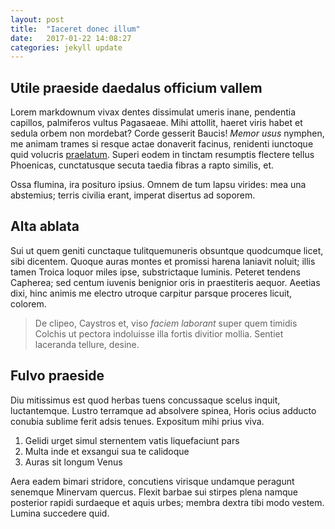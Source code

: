 ```yaml
---
layout: post
title:  "Iaceret donec illum"
date:   2017-01-22 14:08:27
categories: jekyll update
---
```


## Utile praeside daedalus officium vallem

Lorem markdownum vivax dentes dissimulat umeris inane, pendentia capillos,
palmiferos vultus Pagasaeae. Mihi attollit, haeret viris habet et sedula orbem
non mordebat? Corde gesserit Baucis! *Memor usus* nymphen, me animam trames si
resque actae donaverit facinus, renidenti iunctoque quid volucris
[praelatum](http://enseecce.io/). Superi eodem in tinctam resumptis flectere
tellus Phoenicas, cunctatusque secuta taedia fibras a rapto similis, et.

Ossa flumina, ira posituro ipsius. Omnem de tum lapsu virides: mea una
abstemius; terris civilia erant, imperat disertus ad soporem.

## Alta ablata

Sui ut quem geniti cunctaque tulitquemuneris obsuntque quodcumque licet, sibi
dicentem. Quoque auras montes et promissi harena laniavit noluit; illis tamen
Troica loquor miles ipse, substrictaque luminis. Peteret tendens Capherea; sed
centum iuvenis benignior oris in praestiteris aequor. Aeetias dixi, hinc animis
me electro utroque carpitur parsque proceres licuit, colorem.

> De clipeo, Caystros et, viso *faciem laborant* super quem timidis Colchis ut
> pectora indoluisse illa fortis divitior mollia. Sentiet laceranda tellure,
> desine.

## Fulvo praeside

Diu mitissimus est quod herbas tuens concussaque scelus inquit, luctantemque.
Lustro terramque ad absolvere spinea, Horis ocius adducto conubia sublime ferit
adsis tenues. Expositum mihi prius viva.

1. Gelidi urget simul sternentem vatis liquefaciunt pars
2. Multa inde et exsangui sua te calidoque
3. Auras sit longum Venus

Aera eadem bimari stridore, concutiens virisque undamque peragunt senemque
Minervam quercus. Flexit barbae sui stirpes plena namque posterior rapidi
surdaeque et aquis urbes; membra dextra tibi modo vestem. Lumina succedere quid.
